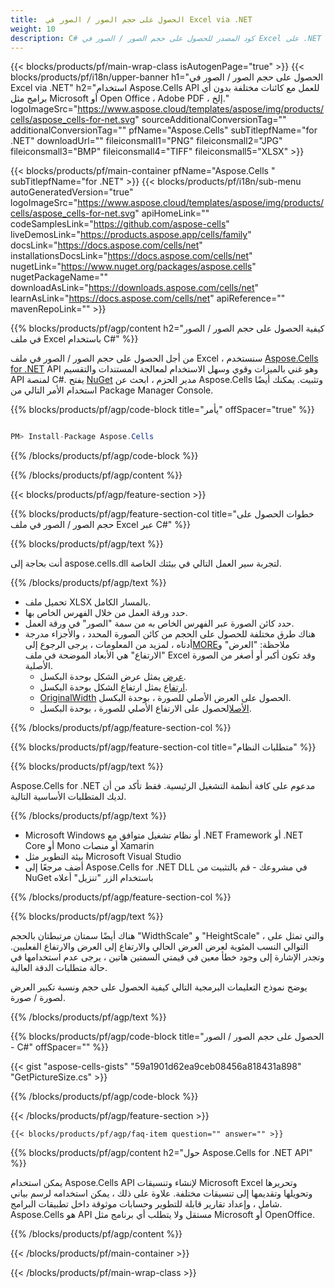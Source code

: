 ```yaml
---
title:  الحصول على حجم الصور / الصور في Excel via .NET
weight: 10
description: C# كود المصدر للحصول على حجم الصور / الصور في Excel على .NET Framework أو .NET Core أو Mono أو منصات Xamarin.
---
```

{{< blocks/products/pf/main-wrap-class isAutogenPage="true" >}}
{{< blocks/products/pf/i18n/upper-banner h1="الحصول على حجم الصور / الصور في Excel via .NET" h2="استخدام Aspose.Cells API للعمل مع كائنات مختلفة بدون أي برامج مثل Microsoft أو Open Office ، Adobe PDF ، إلخ." logoImageSrc="https://www.aspose.cloud/templates/aspose/img/products/cells/aspose_cells-for-net.svg" sourceAdditionalConversionTag="" additionalConversionTag="" pfName="Aspose.Cells" subTitlepfName="for .NET" downloadUrl="" fileiconsmall1="PNG" fileiconsmall2="JPG" fileiconsmall3="BMP" fileiconsmall4="TIFF" fileiconsmall5="XLSX" >}}

{{< blocks/products/pf/main-container pfName="Aspose.Cells " subTitlepfName="for .NET" >}}
{{< blocks/products/pf/i18n/sub-menu autoGeneratedVersion="true" logoImageSrc="https://www.aspose.cloud/templates/aspose/img/products/cells/aspose_cells-for-net.svg" apiHomeLink="" codeSamplesLink="https://github.com/aspose-cells" liveDemosLink="https://products.aspose.app/cells/family" docsLink="https://docs.aspose.com/cells/net" installationsDocsLink="https://docs.aspose.com/cells/net" nugetLink="https://www.nuget.org/packages/aspose.cells" nugetPackageName="" downloadAsLink="https://downloads.aspose.com/cells/net" learnAsLink="https://docs.aspose.com/cells/net" apiReference="" mavenRepoLink="" >}}

{{% blocks/products/pf/agp/content h2="كيفية الحصول على حجم الصور / الصور في ملف Excel باستخدام C#" %}}

 من أجل الحصول على حجم الصور / الصور في ملف Excel ، سنستخدم
 [Aspose.Cells for .NET](https://products.aspose.com/cells/net) 
API وهو غني بالميزات وقوي وسهل الاستخدام لمعالجة المستندات والتقسيم API لمنصة C#. يفتح
 [NuGet](https://www.nuget.org/packages/aspose.cells) 
 مدير الحزم ، ابحث عن
 Aspose.Cells 
 وتثبيت. يمكنك أيضًا استخدام الأمر التالي من Package Manager Console.

{{% blocks/products/pf/agp/code-block title="يأمر" offSpacer="true" %}}

```cs

PM> Install-Package Aspose.Cells

```

{{% /blocks/products/pf/agp/code-block %}}

{{% /blocks/products/pf/agp/content %}}

{{< blocks/products/pf/agp/feature-section >}}

{{% blocks/products/pf/agp/feature-section-col title="خطوات الحصول على حجم الصور / الصور في ملف Excel عبر C#" %}}

{{% blocks/products/pf/agp/text %}}

أنت بحاجة إلى aspose.cells.dll لتجربة سير العمل التالي في بيئتك الخاصة.

{{% /blocks/products/pf/agp/text %}}

+ تحميل ملف XLSX بالمسار الكامل.
+ حدد ورقة العمل من خلال الفهرس الخاص بها.
+ حدد كائن الصورة عبر الفهرس الخاص به من سمة "الصور" في ورقة العمل.
 + هناك طرق مختلفة للحصول على الحجم من كائن الصورة المحدد ، والأجزاء مدرجة أدناه ، لمزيد من المعلومات ، يرجى الرجوع إلى[MORE](https://reference.aspose.com/cells/net/aspose.cells.drawing/picture/)ملاحظة: "العرض" و "الارتفاع" هي الأبعاد الموضحة في ملف Excel وقد تكون أكبر أو أصغر من الصورة الأصلية.
    + [عرض](https://reference.aspose.com/cells/net/aspose.cells.drawing/shape/width/) يمثل عرض الشكل بوحدة البكسل.
    + [ارتفاع](https://reference.aspose.com/cells/net/aspose.cells.drawing/shape/height/) يمثل ارتفاع الشكل بوحدة البكسل.
    + [OriginalWidth](https://reference.aspose.com/cells/net/aspose.cells.drawing/picture/originalwidth/) الحصول على العرض الأصلي للصورة ، بوحدة البكسل.
    + [الأصل](https://reference.aspose.com/cells/net/aspose.cells.drawing/picture/originalheight/)الحصول على الارتفاع الأصلي للصورة ، بوحدة البكسل.


{{% /blocks/products/pf/agp/feature-section-col %}}

{{% blocks/products/pf/agp/feature-section-col title="متطلبات النظام" %}}

{{% blocks/products/pf/agp/text %}}

 Aspose.Cells for .NET مدعوم على كافة أنظمة التشغيل الرئيسية. فقط تأكد من أن لديك المتطلبات الأساسية التالية.

{{% /blocks/products/pf/agp/text %}}

-  Microsoft Windows أو نظام تشغيل متوافق مع .NET Framework أو .NET Core أو Mono أو منصات Xamarin
-  بيئة التطوير مثل Microsoft Visual Studio
-  أضف مرجعًا إلى Aspose.Cells for .NET DLL في مشروعك - قم بالتثبيت من NuGet باستخدام الزر "تنزيل" أعلاه

{{% /blocks/products/pf/agp/feature-section-col %}}


{{% blocks/products/pf/agp/text %}}
 
هناك أيضًا سمتان مرتبطتان بالحجم "WidthScale" و "HeightScale" ، والتي تمثل على التوالي النسب المئوية لعرض العرض الحالي والارتفاع إلى العرض والارتفاع الفعليين.
 وتجدر الإشارة إلى وجود خطأ معين في قيمتي السمتين هاتين ، يرجى عدم استخدامها في حالة متطلبات الدقة العالية.
 
 يوضح نموذج التعليمات البرمجية التالي كيفية الحصول على حجم ونسبة تكبير العرض لصورة / صورة.

{{% /blocks/products/pf/agp/text %}}

{{% blocks/products/pf/agp/code-block title="الحصول على حجم الصور / الصور - C#" offSpacer="" %}}

{{< gist "aspose-cells-gists" "59a1901d62ea9ceb08456a818431a898" "GetPictureSize.cs" >}}

{{% /blocks/products/pf/agp/code-block %}}

{{< /blocks/products/pf/agp/feature-section >}}

    {{< blocks/products/pf/agp/faq-item question="" answer="" >}}
 

<!-- aboutfile Starts -->

{{% blocks/products/pf/agp/content h2="حول Aspose.Cells for .NET API" %}}

 يمكن استخدام Aspose.Cells API لإنشاء وتنسيقات Microsoft Excel وتحريرها وتحويلها وتقديمها إلى تنسيقات مختلفة. علاوة على ذلك ، يمكن استخدامه لرسم بياني شامل ، وإعداد تقارير قابلة للتطوير وحسابات موثوقة داخل تطبيقات البرامج. Aspose.Cells هو API مستقل ولا يتطلب أي برنامج مثل Microsoft أو OpenOffice.

{{% /blocks/products/pf/agp/content %}}



<!-- aboutfile Ends -->
<!--
{{< blocks/products/pf/agp/other-supported-section title="Other Supported Splitting Formats" subTitle="Using C#, One can also split large file into chunks of many other file formats including." >}}

{{< blocks/products/pf/agp/other-supported-section-item href="https://products.aspose.com/cells/net/splitter/ods/" name="ODS" description="OpenDocument Spreadsheet File" >}}
{{< blocks/products/pf/agp/other-supported-section-item href="https://products.aspose.com/cells/net/splitter/xls/" name="XLS" description="Excel Binary Format" >}}
{{< blocks/products/pf/agp/other-supported-section-item href="https://products.aspose.com/cells/net/splitter/xlsb/" name="XLSB" description="Binary Excel Workbook File" >}}
{{< blocks/products/pf/agp/other-supported-section-item href="https://products.aspose.com/cells/net/splitter/xlsm/" name="XLSM" description="Spreadsheet File" >}}

{{< /blocks/products/pf/agp/other-supported-section >}}

-->

{{< /blocks/products/pf/main-container >}}
    
{{< /blocks/products/pf/main-wrap-class >}}
